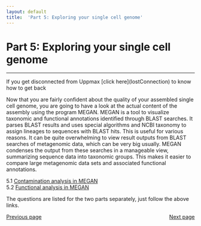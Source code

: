 ```yaml
---
layout: default
title:  'Part 5: Exploring your single cell genome'
---
```


# Part 5: Exploring your single cell genome
---

<p class="bg-warning">If you get disconnected from Uppmax [click here](lostConnection) to know how to get back </p>

Now that you are fairly confident about the quality of your assembled single cell genome, 
you are going to have a look at the actual content of the assembly using the program MEGAN. 
MEGAN is a tool to visualize taxonomic and functional annotations identified through BLAST searches. 
It parses BLAST results and uses special algorithms and NCBI taxonomy to assign lineages to sequences with BLAST hits. 
This is useful for various reasons. It can be quite overwhelming to view result outputs from BLAST searches of metagenomic data, 
which can be very big usually. MEGAN condenses the output from these searches in a manageable view, summarizing sequence data into taxonomic groups. 
This makes it easier to compare large metagenomic data sets and associated functional annotations.

5.1 [Contamination analysis in MEGAN](scg_part5_1)  
5.2 [Functional analysis in MEGAN](scg_part5_2)  

The questions are listed for the two parts separately, just follow the above links.

<div>
 <span style="float:left"><a class="btn btn-primary" href="scg_part4_4"> Previous page</a></span>
 <span style="float:right"><a class="btn btn-primary" href="scg_part5_1"> Next page</a></span>
</div>
